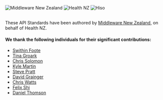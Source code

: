 <!---
The contents of this page is displayed on the deployed website at /community/contributors
-->

<div style={{ textAlign: 'left' }}>
  <div style={{ display: 'flex', flexDirection: 'row', justifyContent: 'left', gap: '80px', padding: '20px' }}>
    <img src="/img/mwnz.svg" alt="Middleware New Zealand"  style={{ width: '10%' }} />
    <img src="/img/two.svg" alt="Health NZ"  style={{ width: '25%' }} />
    <img src="/img/hiso-logo.png" alt="Hiso"  style={{ width: '25%', height:'30%' }} />
  </div>
  <br/>
  <p>These API Standards have been authored by <a href="https://www.middleware.co.nz/">Middleware New Zealand,</a> on behalf of Health NZ.</p>
</div>

#### We thank the following individuals for their significant contributions:

* [Swithin Foote](https://github.com/swithinfoote)
* [Tina Groark](https://github.com/tinagroark)
* [Chris Solomon](https://github.com/ooolmn)
* [Kyle Martin](https://github.com/kyle-mwnz)
* [Steve Pratt](https://github.com/steveprattmwnz)
* [David Grainger](https://github.com/dgrainge-mwnz)
* [Chris Watts](https://github.com/ChrisSquats)
* [Felix Shi](https://github.com/felix-tewhatuora)
* [Daniel Thomson](https://github.com/daniel-thomson)
